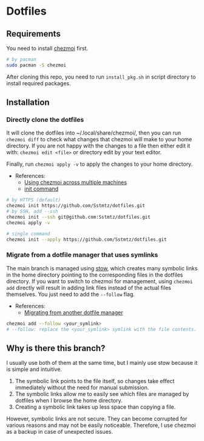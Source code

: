 # Dotfiles

## Requirements

You need to install [chezmoi](https://github.com/twpayne/chezmoi) first.

```sh
# by pacman
sudo pacman -S chezmoi
```

After cloning this repo, you need to run `install_pkg.sh` in script directory to install required packages.

## Installation

### Directly clone the dotfiles

It will clone the dotfiles into ~/.local/share/chezmoi/, then you can run `chezmoi diff` to check what changes that chezmoi will make to your home directory. If you are not happy with the changes to a file then either edit it with: `chezmoi edit <file>` or directory edit by your text editor.

Finally, run `chezmoi apply -v` to apply the changes to your home directory.

- References:
  - [Using chezmoi across multiple machines](https://www.chezmoi.io/quick-start/#using-chezmoi-across-multiple-machines)
  - [init command](https://www.chezmoi.io/reference/commands/init/)

```sh
# by HTTPS (default)
chezmoi init https://github.com/Sstmtz/dotfiles.git
# by SSH, add --ssh 
chezmoi init --ssh git@github.com:Sstmtz/dotfiles.git
chezmoi apply -v

# single command
chezmoi init --apply https://github.com/Sstmtz/dotfiles.git
```

### Migrate from a dotfile manager that uses symlinks

The main branch is managed using [stow](https://github.com/aspiers/stow), which creates many symbolic links in the home directory pointing to the corresponding files in the dotfiles directory. If you want to switch to chezmoi for management, using `chezmoi add` directly will result in adding link files instead of the actual files themselves. You just need to add the `--follow` flag.

- References:
  - [Migrating from another dotfile manager](https://www.chezmoi.io/migrating-from-another-dotfile-manager/)

```sh
chezmoi add --follow <your_symlink>
# --follow: replace the <your_symlink> symlink with the file contents.
```

## Why is there this branch?

I usually use both of them at the same time, but I mainly use stow because it is simple and intuitive.

1. The symbolic link points to the file itself, so changes take effect immediately without the need for manual submission.
2. The symbolic links allow me to easily see which files are managed by dotfiles when I browse the home directory.
3. Creating a symbolic link takes up less space than copying a file.

However, symbolic links are not secure. They can become corrupted for various reasons and may not be easily noticeable. Therefore, I use chezmoi as a backup in case of unexpected issues.
